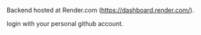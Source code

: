 Backend hosted at Render.com (https://dashboard.render.com/).

login with your personal github account.